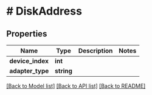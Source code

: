 # # DiskAddress

## Properties

Name | Type | Description | Notes
------------ | ------------- | ------------- | -------------
**device_index** | **int** |  |
**adapter_type** | **string** |  |

[[Back to Model list]](../../README.md#models) [[Back to API list]](../../README.md#endpoints) [[Back to README]](../../README.md)
